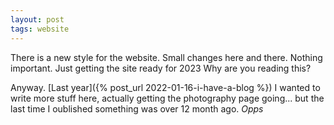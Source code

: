 ```yaml
---
layout: post
tags: website
---
```


There is a new style for the website. Small changes here and there. Nothing important. Just getting the site ready for 2023 Why are you reading this?

Anyway. [Last year]({% post_url 2022-01-16-i-have-a-blog %}) I wanted to write more stuff here, actually getting the photography page going... but the last time I oublished something was over 12 month ago. *Opps*

